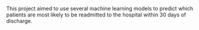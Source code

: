 This project aimed to use several machine learning models to predict which patients are most likely to be readmitted to the hospital within 30 days of discharge.
